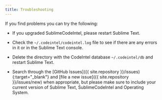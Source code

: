 ```yaml
---
title: Troubleshooting
---
```


If you find problems you can try the following:

* If you upgraded SublimeCodeIntel, please restart Sublime Text.

* Check the `~/.codeintel/codeintel.log` file to see if there are any errors in
  it or in the Sublime Text console.

* Delete the directory with the CodeIntel database `~/.codeintel/db` and restart
  Sublime Text.

* Search through the [GitHub Issues]({{ site.repository }}/issues){:target="_blank"}
  and [file a new issue]({{ site.repository }}/issues/new) when appropriate, but
  please make sure to include your current version of Sublime Text, SublimeCodeIntel and
  Operating System.
